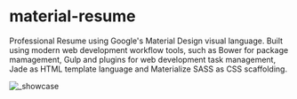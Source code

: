 # material-resume
Professional Resume using Google's Material Design visual language. Built using modern web development workflow tools, such as Bower for package mamagement, Gulp and plugins for web development task management, Jade as HTML template language and Materialize SASS as CSS scaffolding.

![_showcase](https://cloud.githubusercontent.com/assets/781670/6544935/fdec0634-c534-11e4-9aef-a0a1e298038f.png)